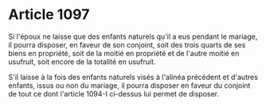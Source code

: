 # Article 1097

Si l'époux ne laisse que des enfants naturels qu'il a eus pendant le mariage, il pourra disposer, en faveur de son conjoint, soit des trois quarts de ses biens en propriété, soit de la moitié en propriété et de l'autre moitié en usufruit, soit encore de la totalité en usufruit.

S'il laisse à la fois des enfants naturels visés à l'alinéa précédent et d'autres enfants, issus ou non du mariage, il pourra disposer en faveur du conjoint de tout ce dont l'article 1094-I ci-dessus lui permet de disposer.
